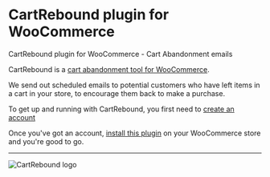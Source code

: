 # CartRebound plugin for WooCommerce
CartRebound plugin for WooCommerce - Cart Abandonment emails

CartRebound is a [cart abandonment tool for WooCommerce](https://www.cartrebound.com). 

We send out scheduled emails to potential customers who have left items in a cart in your store, to encourage them back to make a purchase.

To get up and running with CartRebound, you first need to [create an account](https://www.cartrebound.com/signup)

Once you've got an account, [install this plugin](https://github.com/CartRebound/Cart-Abandonment-WooCommerce/archive/master.zip) on your WooCommerce store and you're good to go.




---



![CartRebound logo](https://www.cartrebound.com/wp-content/uploads/2017/10/rocketcart.png)
